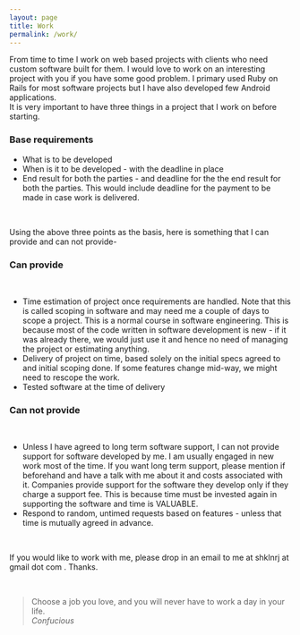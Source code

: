```yaml
---
layout: page
title: Work
permalink: /work/
---
```



From time to time I work on web based projects with clients who need custom software built for them. I would love to work on an interesting project with you if you have some good problem. I primary used Ruby on Rails for most software projects but I have also developed few Android applications.
<br>
It is very important to have three things in a project that I work on before starting. 
<br>

<h3> Base requirements </h3>
<ul>
<li> What is to be developed </li>
<li> When is it to be developed - with the deadline in place </li>
<li> End result for both the parties - and deadline for the the end result for both the parties. This would include deadline for the payment to be made in case work is delivered. </li>
</ul>

<br>

Using the above three points as the basis, here is something that I can provide and can not provide- <br>

<h3> Can provide </h3> <br>
<ul>
<li> Time estimation of project once requirements are handled. Note that this is called scoping in software and may need me a couple of days to scope a project. This is a normal course in software engineering. This is because most of the code written in software development is new - if it was already there, we would just use it and hence no need of managing the project or estimating anything. </li>
<li> Delivery of project on time, based solely on the initial specs agreed to and initial scoping done. If some features change mid-way, we might need to rescope the work.</li>
<li> Tested software at the time of delivery </li>
</ul>

<h3> Can not provide </h3> <br>
<ul>
<li> Unless I have agreed to long term software support, I can not provide support for software developed by me. I am usually engaged in new work most of the time. If you want long term support, please mention if beforehand and have a talk with me about it and costs associated with it. Companies provide support for the software they develop only if they charge a support fee. This is because time must be invested again in supporting the software and time is VALUABLE. </li>
<li> Respond to random, untimed requests based on features - unless that time is mutually agreed in advance.</li>
</ul>

<br>

If you would like to work with me, please drop in an email to me at shklnrj at gmail dot com . Thanks. 

<br>

<blockquote>
Choose a job you love, and you will never have to work a day in your life. 
<br>
<em> Confucious </em>
</blockquote>



